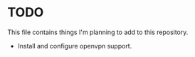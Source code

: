 # TODO
This file contains things I'm planning to add to this repository.

- Install and configure openvpn support.
